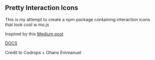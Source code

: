 ## Pretty Interaction Icons

This is my attempt to create a npm package containing interaction icons that look cool w mo.js

Inspired by this [Medium post](https://medium.freecodecamp.org/how-i-re-built-the-medium-clap-effect-and-what-i-got-out-of-the-experiment-991672995fdf?source=user_profile---------6----------------)

[DOCS](http://theweiweiwu.com/pretty-interaction-icons/)

Credit to Codrops + Ohans Emmanuel 
